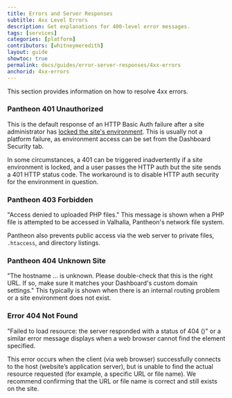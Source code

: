 ```yaml
---
title: Errors and Server Responses
subtitle: 4xx Level Errors
description: Get explanations for 400-level error messages.
tags: [services]
categories: [platform]
contributors: [whitneymeredith]
layout: guide
showtoc: true
permalink: docs/guides/error-server-responses/4xx-errors
anchorid: 4xx-errors
---
```


This section provides information on how to resolve 4xx errors.

### Pantheon 401 Unauthorized

This is the default response of an HTTP Basic Auth failure after a site administrator has [locked the site's environment](/guides/secure-development/security-tool). This is usually not a platform failure, as environment access can be set from the Dashboard Security tab.

In some circumstances, a 401 can be triggered inadvertently if a site environment is locked, and a user passes the HTTP auth but the site sends a 401 HTTP status code. The workaround is to disable HTTP auth security for the environment in question.

### Pantheon 403 Forbidden
"Access denied to uploaded PHP files." This message is shown when a PHP file is attempted to be accessed in Valhalla, Pantheon's network file system.

Pantheon also prevents public access via the web server to private files, `.htaccess`, and directory listings.

### Pantheon 404 Unknown Site
"The hostname ... is unknown. Please double-check that this is the right URL. If so, make sure it matches your Dashboard's custom domain settings." This typically is shown when there is an internal routing problem or a site environment does not exist.

### Error 404 Not Found
"Failed to load resource: the server responded with a status of 404 ()" or a similar error message displays when a web browser cannot find the element specified.

This error occurs when the client (via web browser) successfully connects to the host (website’s application server), but is unable to find the actual resource requested (for example, a specific URL or file name). We recommend confirming that the URL or file name is correct and still exists on the site.

